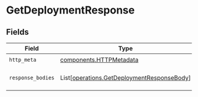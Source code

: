 # GetDeploymentResponse


## Fields

| Field                                                                                              | Type                                                                                               | Required                                                                                           | Description                                                                                        |
| -------------------------------------------------------------------------------------------------- | -------------------------------------------------------------------------------------------------- | -------------------------------------------------------------------------------------------------- | -------------------------------------------------------------------------------------------------- |
| `http_meta`                                                                                        | [components.HTTPMetadata](../../models/components/httpmetadata.md)                                 | :heavy_check_mark:                                                                                 | N/A                                                                                                |
| `response_bodies`                                                                                  | List[[operations.GetDeploymentResponseBody](../../models/operations/getdeploymentresponsebody.md)] | :heavy_minus_sign:                                                                                 | Display all production workflows                                                                   |
